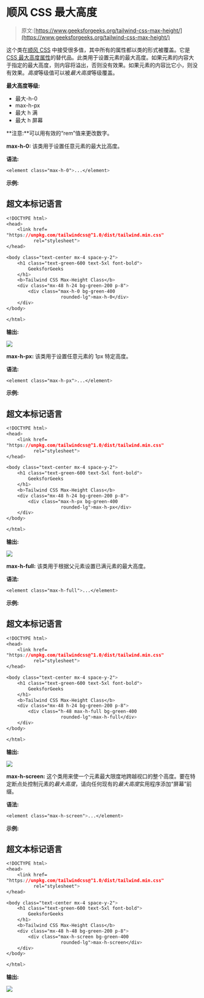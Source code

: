 # 顺风 CSS 最大高度

> 原文:[https://www.geeksforgeeks.org/tailwind-css-max-height/](https://www.geeksforgeeks.org/tailwind-css-max-height/)

这个类在[顺风 CSS](https://www.geeksforgeeks.org/css-tailwind-introduction/) 中接受很多值，其中所有的属性都以类的形式被覆盖。它是 [CSS 最大高度属性](https://www.geeksforgeeks.org/css-max-height-property/)的替代品。此类用于设置元素的最大高度。如果元素的内容大于指定的最大高度，则内容将溢出，否则没有效果。如果元素的内容比它小，则没有效果。*高度*等级值可以被*最大高度*等级覆盖。

**最大高度等级:**

*   最大-h-0
*   max-h-px
*   最大 h 满
*   最大 h 屏幕

**注意:**可以用有效的“rem”值来更改数字。

**max-h-0:** 该类用于设置任意元素的最大比高度。

**语法:**

```css
<element class="max-h-0">...</element>
```

**示例:**

## 超文本标记语言

```css
<!DOCTYPE html> 
<head> 
    <link href=
"https://unpkg.com/tailwindcss@^1.0/dist/tailwind.min.css" 
          rel="stylesheet"> 
</head> 

<body class="text-center mx-4 space-y-2"> 
    <h1 class="text-green-600 text-5xl font-bold">
        GeeksforGeeks
    </h1> 
    <b>Tailwind CSS Max-Height Class</b> 
    <div class="mx-48 h-24 bg-green-200 p-8">
        <div class="max-h-0 bg-green-400 
                    rounded-lg">max-h-0</div>
    </div>
</body> 

</html>
```

**输出:**

![](img/e68d14364a9bdbaed39e94bbf692f29f.png)

**max-h-px:** 该类用于设置任意元素的 1px 特定高度。

**语法:**

```css
<element class="max-h-px">...</element>
```

**示例:**

## 超文本标记语言

```css
<!DOCTYPE html> 
<head> 
    <link href=
"https://unpkg.com/tailwindcss@^1.0/dist/tailwind.min.css" 
          rel="stylesheet"> 
</head> 

<body class="text-center mx-4 space-y-2"> 
    <h1 class="text-green-600 text-5xl font-bold">
        GeeksforGeeks
    </h1> 
    <b>Tailwind CSS Max-Height Class</b> 
    <div class="mx-48 h-24 bg-green-200 p-8">
        <div class="max-h-px bg-green-400 
                    rounded-lg">max-h-px</div>
    </div>
</body> 

</html>
```

**输出:**

![](img/6213e09ef348d4a7c5ad890739c12176.png)

**max-h-full:** 该类用于根据父元素设置已满元素的最大高度。

**语法:**

```css
<element class="max-h-full">...</element>
```

**示例:**

## 超文本标记语言

```css
<!DOCTYPE html> 
<head> 
    <link href=
"https://unpkg.com/tailwindcss@^1.0/dist/tailwind.min.css" 
          rel="stylesheet"> 
</head> 

<body class="text-center mx-4 space-y-2"> 
    <h1 class="text-green-600 text-5xl font-bold">
        GeeksforGeeks
    </h1> 
    <b>Tailwind CSS Max-Height Class</b> 
    <div class="mx-48 h-24 bg-green-200 p-8">
        <div class="h-48 max-h-full bg-green-400 
                    rounded-lg">max-h-full</div>
    </div>
</body> 

</html>
```

**输出:**

![](img/6b002f4f61b361819113b12b5fb857a7.png)

**max-h-screen:** 这个类用来使一个元素最大限度地跨越视口的整个高度。要在特定断点处控制元素的*最大高度*，请向任何现有的*最大高度*实用程序添加“屏幕”前缀。

**语法:**

```css
<element class="max-h-screen">...</element>
```

**示例:**

## 超文本标记语言

```css
<!DOCTYPE html> 
<head> 
    <link href=
"https://unpkg.com/tailwindcss@^1.0/dist/tailwind.min.css" 
          rel="stylesheet"> 
</head> 

<body class="text-center mx-4 space-y-2"> 
    <h1 class="text-green-600 text-5xl font-bold">
        GeeksforGeeks
    </h1> 
    <b>Tailwind CSS Max-Height Class</b> 
    <div class="mx-48 h-48 bg-green-200 p-8">
        <div class="max-h-screen bg-green-400 
                    rounded-lg">max-h-screen</div>
    </div>
</body> 

</html>
```

**输出:**

![](img/e2275fb9476775c07e7bd1bf8c84c903.png)